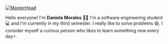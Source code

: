 [![MasterHead](https://drive.google.com/file/d/1bZ0g4iWHq8EsUgPt7Zd9M081uygcXyqp/view?usp=sharing)](https://github.com/DaniMSix)


Hello everyone! I'm **Daniela Morales** 🙋‍♀️
I'm a software engineering student 💻 and I'm currently in my third semester. I really like to solve problems 😄, I consider myself a curious person who likes to learn something new every day⚡.

